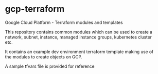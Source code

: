 # gcp-terraform
Google Cloud Platform - Terraform modules and templates

This repository contains common modules which can be used to create a network, subnet, instance, managed instance groups, kubernetes cluster etc.

It contains an example dev environment terraform template making use of the modules to create objects on GCP.

A sample tfvars file is provided for reference
